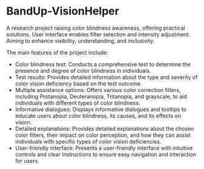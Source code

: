 # BandUp-VisionHelper
A research project raising color blindness awareness, offering practical solutions. User interface enables filter selection and intensity adjustment. Aiming to enhance visibility, understanding, and inclusivity.

The main features of the project include:
- Color blindness test: Conducts a comprehensive test to determine the presence and degree of color blindness in individuals.
- Test results: Provides detailed information about the type and severity of color vision deficiency based on the test outcome.
- Multiple assistance options: Offers various color correction filters, including Protanopia, Deuteranopia, Tritanopia, and grayscale, to aid individuals with different types of color blindness.
- Informative dialogues: Displays informative dialogues and tooltips to educate users about color blindness, its causes, and its effects on vision.
- Detailed explanations: Provides detailed explanations about the chosen color filters, their impact on color perception, and how they can assist individuals with specific types of color vision deficiencies.
- User-friendly interface: Presents a user-friendly interface with intuitive controls and clear instructions to ensure easy navigation and interaction for users.
